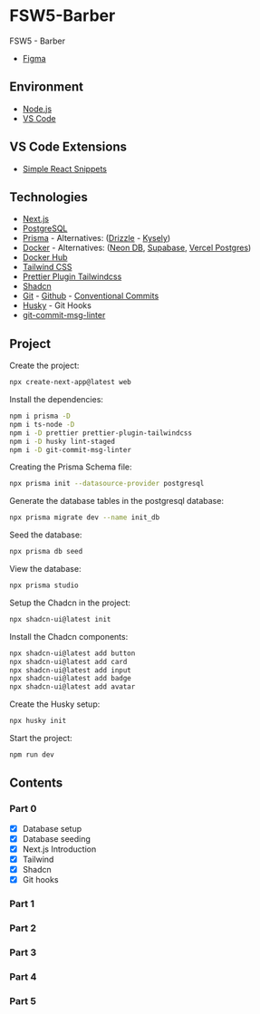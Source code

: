 # FSW5-Barber
FSW5 - Barber

- [Figma](https://www.figma.com/design/P5gHjuDEyp0ADnhD6GapAF/FSW-5.0?node-id=0-1&t=zAKXkwvPEszaEcxu-0)

## Environment

- [Node.js]()
- [VS Code]()

## VS Code Extensions

- [Simple React Snippets](https://marketplace.visualstudio.com/items?itemName=burkeholland.simple-react-snippets)

## Technologies

- [Next.js](https://nextjs.org/)
- [PostgreSQL](https://www.postgresql.org/)
- [Prisma](https://www.prisma.io/) - Alternatives: ([Drizzle](https://orm.drizzle.team/) - [Kysely](https://kysely.dev/))
- [Docker](https://www.docker.com/) - Alternatives: ([Neon DB](https://neon.tech/), [Supabase](https://supabase.com/), [Vercel Postgres](https://vercel.com/docs/storage/vercel-postgres))
- [Docker Hub](https://hub.docker.com/)
- [Tailwind CSS](https://tailwindcss.com/)
- [Prettier Plugin Tailwindcss](https://github.com/tailwindlabs/prettier-plugin-tailwindcss)
- [Shadcn](https://ui.shadcn.com/)
- [Git](https://git-scm.com/) - [Github](https://github.com/) - [Conventional Commits](https://www.conventionalcommits.org/en/v1.0.0/)
- [Husky](https://github.com/typicode/husky#readme) - Git Hooks
- [git-commit-msg-linter](https://www.npmjs.com/package/git-commit-msg-linter)


## Project

Create the project:
```sh
npx create-next-app@latest web
```

Install the dependencies:
```sh
npm i prisma -D
npm i ts-node -D
npm i -D prettier prettier-plugin-tailwindcss
npm i -D husky lint-staged
npm i -D git-commit-msg-linter
```

Creating the Prisma Schema file: 
```sh
npx prisma init --datasource-provider postgresql
```

Generate the database tables in the postgresql database:
```sh
npx prisma migrate dev --name init_db
```

Seed the database:
```sh
npx prisma db seed
```

View the database:
```sh
npx prisma studio
```

Setup the Chadcn in the project:
```sh
npx shadcn-ui@latest init
```

Install the Chadcn components:
```sh
npx shadcn-ui@latest add button
npx shadcn-ui@latest add card
npx shadcn-ui@latest add input
npx shadcn-ui@latest add badge
npx shadcn-ui@latest add avatar
```

Create the Husky setup:
```sh
npx husky init
```

Start the project:
```sh
npm run dev
```


## Contents

### Part 0

- [x] Database setup
- [x] Database seeding
- [x] Next.js Introduction
- [x] Tailwind
- [x] Shadcn
- [x] Git hooks

### Part 1
<!-- https://www.youtube.com/watch?app=desktop&v=moVcvu-P4vM -->

### Part 2
<!-- https://www.youtube.com/watch?app=desktop&v=hFPecJrEQIY -->

### Part 3
<!--  -->

### Part 4
<!--  -->

### Part 5
<!--  -->
